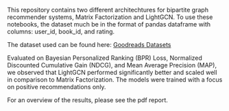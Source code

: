 This repository contains two different architechtures for bipartite graph recommender systems, Matrix Factorization and LightGCN. To use these notebooks, the dataset much be in the format of pandas dataframe with columns: user_id, book_id, and 
rating.

The dataset used can be found here:
[Goodreads Datasets](https://mengtingwan.github.io/data/goodreads.html)

Evaluated on Bayesian Personalized Ranking (BPR) Loss, Normalized Discounted Cumulative Gain (NDCG), and Mean Average Precision (MAP), we observed that LightGCN performed significantly better and scaled well in comparison to Matrix Factorization. The models were trained with a focus on positive recommendations only.

For an overview of the results, please see the pdf report.
